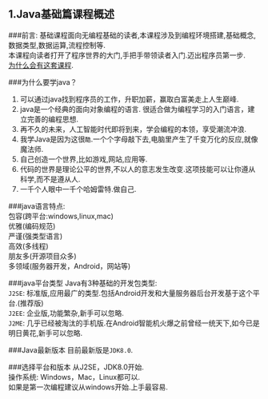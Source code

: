 1.Java基础篇课程概述
---

###前言:
基础课程面向无编程基础的读者,本课程涉及到编程环境搭建,基础概念,数据类型,数据运算,流程控制等.   
本课程向读者打开了程序世界的大门,手把手带领读者入门.迈出程序员第一步.      
[为什么会有这套课程](../../about.html).   

###为什么要学java？   
1. 可以通过java找到程序员的工作，升职加薪，赢取白富美走上人生巅峰.  
2. java是一个经典的面向对象编程的语言. 很适合做为编程学习的入门语言，建立完善的编程思想.   
3. 再不久的未来，人工智能时代即将到来，学会编程的本领，享受潮流冲浪.   
4. 我学Java是因为这很`酷`.一个个字母敲下去,电脑里产生了千变万化的反应,就像魔法师.  
5. 自己创造一个世界,比如游戏,网站,应用等.   
6. 代码的世界是理论公平的世界,不以人的意志发生改变.这项技能可以让你遵从科学,而不是遵从人.  
7. 一千个人眼中一千个哈姆雷特.做自己.   

###java语言特点:   
包容(跨平台:windows,linux,mac)   
优雅(编码规范)   
严谨(强类型语言)  
高效(多线程)   
朋友多(开源项目众多)   
多领域(服务器开发，Android，网站等)   

###java平台类型
Java有3种基础的开发包类型:   
`J2SE`: 标准版,应用最广的类型.包括Android开发和大量服务器后台开发基于这个平台.(推荐版)   
`J2EE`: 企业版,功能繁杂,新手可以忽略.   
`J2ME`: 几乎已经被淘汰的手机版.在Android智能机火爆之前曾经一统天下,如今已是明日黄花,新手可以忽略.   

###Java最新版本
目前最新版是`JDK8.0`.

###选择平台和版本
从J2SE，JDK8.0开始.   
操作系统: Windows，Mac，Linux都可以.    
如果是第一次编程建议从windows开始.上手最容易.   